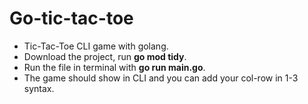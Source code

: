 # Go-tic-tac-toe
- Tic-Tac-Toe CLI game with golang.
- Download the project, run __go mod tidy__.
- Run the file in terminal with __go run main.go__.
- The game should show in CLI and you can add your col-row in 1-3 syntax.
